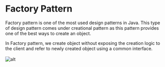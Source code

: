 # Factory Pattern
Factory pattern is one of the most used design patterns in Java. This type of design pattern comes under creational pattern as this pattern provides one of the best ways to create an object.

In Factory pattern, we create object without exposing the creation logic to the client and refer to newly created object using a common interface.
<br/>
<br/>
![alt](https://www.tutorialspoint.com/design_pattern/images/factory_pattern_uml_diagram.jpg)

